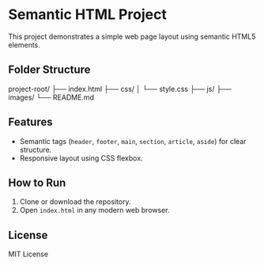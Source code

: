 # Semantic HTML Project

This project demonstrates a simple web page layout using semantic HTML5 elements.

## Folder Structure
project-root/ ├── index.html <!-- Main HTML file --> ├── css/ <!-- Folder for stylesheets --> │ └── style.css <!-- External CSS file --> ├── js/ <!-- Folder for JavaScript (if any) --> ├── images/ <!-- Folder for images --> └── README.md <!-- Optional: Documentation file -->

## Features
- Semantic tags (`header`, `footer`, `main`, `section`, `article`, `aside`) for clear structure.
- Responsive layout using CSS flexbox.

## How to Run
1. Clone or download the repository.
2. Open `index.html` in any modern web browser.

## License
MIT License